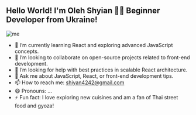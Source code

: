 ## Hello World! I'm Oleh Shyian 👨‍💻 Beginner Developer from Ukraine!
![me](https://media.giphy.com/media/qgQUggAC3Pfv687qPC/giphy.gif)

- 🌱 I’m currently learning React and exploring advanced JavaScript concepts.
- 👯 I’m looking to collaborate on open-source projects related to front-end development.
- 🤔 I’m looking for help with best practices in scalable React architecture.
- 💬 Ask me about JavaScript, React, or front-end development tips.
- 📫 How to reach me: shiyan4242@gmail.com
- 😄 Pronouns: ...
- ⚡ Fun fact: I love exploring new cuisines and am a fan of Thai street food and gyoza!

